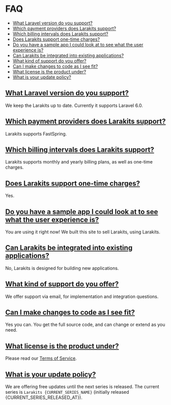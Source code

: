 # FAQ
* [What Laravel version do you support?](#what-laravel-version-do-you-support)
* [Which payment providers does Larakits support?](#which-payment-providers-does-larakits-support)
* [Which billing intervals does Larakits support?](#which-billing-intervals-does-larakits-support)
* [Does Larakits support one-time charges?](#does-larakits-support-one-time-charge)
* [Do you have a sample app I could look at to see what the user experience is?](#do-you-have-a-sample-app-i-could-look-at-to-see-what-the-user-experience-is)
* [Can Larakits be integrated into existing applications?](#can-larakits-be-integrated-into-existing-applications)
* [What kind of support do you offer?](#what-kind-of-support-do-you-offer)
* [Can I make changes to code as I see fit?](#can-i-make-changes-to-code-as-i-see-fit)
* [What license is the product under?](#what-license-is-the-product-under)
* [What is your update policy?](#what-is-your-update-policy)


## [What Laravel version do you support?](#what-laravel-version-do-you-support)
We keep the Larakits up to date. Currently it supports Laravel 6.0.

## [Which payment providers does Larakits support?](#which-payment-providers-does-larakits-support)
Larakits supports FastSpring.

## [Which billing intervals does Larakits support?](#which-billing-intervals-does-larakits-support)
Larakits supports monthly and yearly billing plans, as well as one-time charges.

## [Does Larakits support one-time charges?](#does-larakits-support-one-time-charge)
Yes.

## [Do you have a sample app I could look at to see what the user experience is?](#do-you-have-a-sample-app-i-could-look-at-to-see-what-the-user-experience-is)
You are using it right now! We built this site to sell Larakits, using Larakits.

## [Can Larakits be integrated into existing applications?](#can-larakits-be-integrated-into-existing-applications)
No, Larakits is designed for building new applications.

## [What kind of support do you offer?](#what-kind-of-support-do-you-offer)
We offer support via email, for implementation and integration questions.

## [Can I make changes to code as I see fit?](#can-i-make-changes-to-code-as-i-see-fit)
Yes you can. You get the full source code, and can change or extend as you need.

## [What license is the product under?](#what-license-is-the-product-under)
Please read our [Terms of Service](https://larakits.com/terms).

## [What is your update policy?](#what-is-your-update-policy)
We are offering free updates until the next series is released. The current series is `Larakits {CURRENT_SERIES_NAME}` (initially released {CURRENT_SERIES_RELEASED_AT}).
